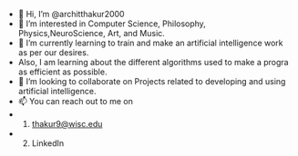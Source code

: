 - 👋 Hi, I’m @architthakur2000
- 👀 I’m interested in Computer Science, Philosophy, Physics,NeuroScience, Art, and Music.
- 🌱 I’m currently learning to train and make an artificial intelligence work as per our desires. 
-    Also, I am learning about the different algorithms used to make a progra as efficient as possible. 
- 💞️ I’m looking to collaborate on Projects related to developing and using artificial intelligence. 
- 📫 You can reach out to me on 
-    1) thakur9@wisc.edu
-    2) LinkedIn

<!---
architthakur2000/architthakur2000 is a ✨ special ✨ repository because its `README.md` (this file) appears on your GitHub profile.
You can click the Preview link to take a look at your changes.
--->
